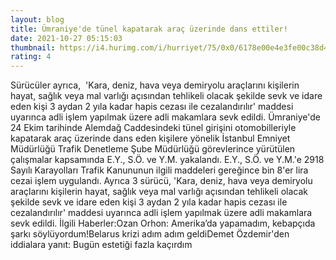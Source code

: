 ```yaml
--- 
layout: blog
title: Ümraniye'de tünel kapatarak araç üzerinde dans ettiler!
date: 2021-10-27 05:15:03
thumbnail: https://i4.hurimg.com/i/hurriyet/75/0x0/6178e00e4e3fe00c38d4ef0a.jpg
rating: 4
---
```

Sürücüler ayrıca,  'Kara, deniz, hava veya demiryolu araçlarını kişilerin hayat, sağlık veya mal varlığı açısından tehlikeli olacak şekilde sevk ve idare eden kişi 3 aydan 2 yıla kadar hapis cezası ile cezalandırılır' maddesi uyarınca adli işlem yapılmak üzere adli makamlara sevk edildi. Ümraniye'de 24 Ekim tarihinde Alemdağ Caddesindeki tünel girişini otomobilleriyle kapatarak araç üzerinde dans eden kişilere yönelik İstanbul Emniyet Müdürlüğü Trafik Denetleme Şube Müdürlüğü görevlerince yürütülen çalışmalar kapsamında E.Y., S.Ö. ve Y.M. yakalandı. E.Y., S.Ö. ve Y.M.'e 2918 Sayılı Karayolları Trafik Kanununun ilgili maddeleri gereğince bin 8'er lira cezai işlem uygulandı. Ayrıca 3 sürücü, 'Kara, deniz, hava veya demiryolu araçlarını kişilerin hayat, sağlık veya mal varlığı açısından tehlikeli olacak şekilde sevk ve idare eden kişi 3 aydan 2 yıla kadar hapis cezası ile cezalandırılır' maddesi uyarınca adli işlem yapılmak üzere adli makamlara sevk edildi. İlgili Haberler:Ozan Orhon: Amerika’da yapamadım, kebapçıda şarkı söylüyordum!Belarus krizi adım adım geldiDemet Özdemir'den iddialara yanıt: Bugün estetiği fazla kaçırdım